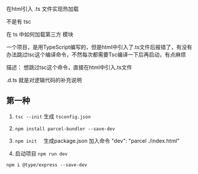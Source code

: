 <!--
 * @Description: 
 * @Author: 李大玄
 * @Date: 2022-04-21 14:13:25
 * @FilePath: /html-ts/README.MD
-->
在html引入 .ts 文件实现热加载

不是有 tsc

在 ts 中如何加载第三方 模块


一个项目，是用TypeScript编写的，但是html中引入了.ts文件后报错了，有没有办法跳过tsc这个编译命令，不然每次都需要Tsc编译一下后再启动，有点麻烦

描述： 想跳过tsc这个命令，直接在html中引入.ts文件

.d.ts 就是对逻辑代码的补充说明


## 第一种

1.  `tsc --init` 生成 `tsconfig.json`

2. `npm install parcel-bundler --save-dev`

3. `npm init  ` 生成package.json
    加入命令 "dev": "parcel ./index.html"

4. 启动项目 `npm run dev`




`npm i @type/express --save-dev`